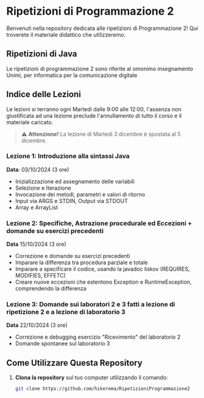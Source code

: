 # Ripetizioni di Programmazione 2

Benvenuti nella repository dedicata alle ripetizioni di Programmazione 2!
Qui troverete il materiale didattico che utilizzeremo.

## Ripetizioni di Java
Le ripetizioni di programmazione 2 sono riferite al omonimo insegnamento Unimi, per informatica per la comunicazione digitale

## Indice delle Lezioni
Le lezioni si terranno ogni Martedì dalle 9:00 alle 12:00, l'assenza non giustificata ad una lezione preclude l'annullamento di tutto il corso e il materiale caricato.
> ⚠️ **Attenzione!** La lezione di Martedì 3 dicembre è spostata al 5 dicembre.

### Lezione 1: Introduzione alla sintassi Java
**Data**: 03/10/2024 (3 ore)
* Inizializzazione ed assegnamento delle variabili
* Selezione e Iterazione
* Invocazione dei metodi, parametri e valori di ritorno
* Input via ARGS e STDIN, Output via STDOUT
* Array e ArrayList

### Lezione 2: Specifiche, Astrazione procedurale ed Eccezioni + domande su esercizi precedenti
**Data** 15/10/2024 (3 ore)
* Correzione e domande su esercizi precedenti
* Imparare la differenza tra procedura parziale e totale
* Imparare a specificare il codice, usando la javadoc liskov (REQUIRES, MODIFIES, EFFETC)
* Creare nuove eccezioni che estentono Exception e RuntimeException, comprendendo la differenza

### Lezione 3: Domande sui laboratori 2 e 3 fatti a lezione di ripetizione 2 e a lezione di laboratorio 3
**Data** 22/10/2024 (3 ore) 
* Correzione e debugging esercizio "Ricevimento" del laboratorio 2
* Domande spontanee sul laboratorio 3

## Come Utilizzare Questa Repository

1. **Clona la repository** sul tuo computer utilizzando il comando:
   ```bash
   git clone https://github.com/hikerema/RipetizioniProgrammazione2
